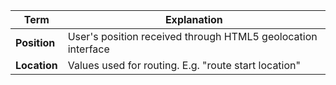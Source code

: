 |Term|Explanation|
|--------|-------|
|**Position**|User's position received through HTML5 geolocation interface|
|**Location**|Values used for routing. E.g. "route start location"|

